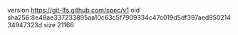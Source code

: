 version https://git-lfs.github.com/spec/v1
oid sha256:8e48ae337233895aa10c63c5f7909334c47c019d5df397aed95021434947323d
size 21166
